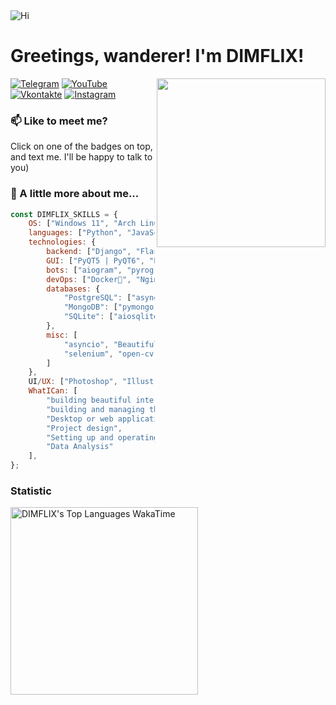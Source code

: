 <img align='center' src="https://tenor.com/ru/view/what-did-you-say-mochi-mochi-peach-cat-cute-twitching-ears-wagging-tail-gif-16908893" alt='Hi'/>

<h1> Greetings, wanderer! I'm DIMFLIX!</h1>
<img align='right' src="https://media.giphy.com/media/M9gbBd9nbDrOTu1Mqx/giphy.gif" width="270">

[![Telegram](https://img.shields.io/badge/-Telegram-090909?style=for-the-badge&logo=telegram&logoColor=27A0D9)](https://t.me/dimflix_official)
[![YouTube](https://img.shields.io/badge/-YouTube-090909?style=for-the-badge&logo=YouTube&logoColor=FF0000)](https://www.youtube.com/DIMFLIX)
[![Vkontakte](https://img.shields.io/badge/-Vkontakte-090909?style=for-the-badge&logo=Vk&logoColor=4F7DB3)](https://vk.com/dimflix_official)
[![Instagram](https://img.shields.io/badge/-Instagram-090909?style=for-the-badge&logo=instagram&logoColor=B4068E)](https://www.instagram.com/dimflix_official)

### 📫 Like to meet me?

Click on one of the badges on top, and text me. I'll be happy to talk to you)


### 👻 A little more about me...  

```javascript
const DIMFLIX_SKILLS = {
    OS: ["Windows 11", "Arch Linux"],
    languages: ["Python", "JavaScript", "SQL"],
    technologies: {
        backend: ["Django", "Flask", "aiohttp", "FastApi"],
        GUI: ["PyQT5 | PyQT6", "Pyside2 | Pyside6"],
        bots: ["aiogram", "pyrogram"],
        devOps: ["Docker🐳", "Nginx", "Ngrok"],
        databases: {
            "PostgreSQL": ["asyncpg", "psycopg2"],
            "MongoDB": ["pymongo"],
            "SQLite": ["aiosqlite", "sqlite3"]
        },
        misc: [
            "asyncio", "BeautifulSoup", "vk_api",
            "selenium", "open-cv"
        ]
    },
    UI/UX: ["Photoshop", "Illustrator", "XD", "Figma"],
    WhatICan: [
        "building beautiful interfaces",
        "building and managing the application architecture",
        "Desktop or web application development",
        "Project design",
        "Setting up and operating servers",
        "Data Analysis"
    ],
};
```

<!--https://github-readme-stats.vercel.app/api/wakatime?username=dimflix&theme=transparent&title_color=5acbe9&color=E3E3E3&text_color=DEDEDE&hide_border=true&text_bold=true&layout=compact-->



### Statistic
<img height="300px" alt="DIMFLIX's Top Languages WakaTime" src="https://camo.githubusercontent.com/25388f4c32fa5cf79dd1f19cfa61703786240e18074f507711d2291bbbf704d2/68747470733a2f2f6769746875622d726561646d652d73746174732e76657263656c2e6170702f6170692f77616b6174696d653f757365726e616d653d64696d666c6978267468656d653d7472616e73706172656e74267469746c655f636f6c6f723d35616362653926636f6c6f723d45334533453326746578745f636f6c6f723d44454445444526686964655f626f726465723d7472756526746578745f626f6c643d74727565266c61796f75743d636f6d70616374" /><br>
